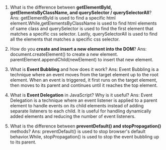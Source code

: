1. What is the difference between **getElementById, getElementsByClassName, and querySelector / querySelectorAll**?
Ans:
getElementById is used to find a specific html element.While,getElementsByClassName is used to find html elements of same class and querySelector is used to find the first element that matches a specific css selector. Lastly, querySelectorAll is used to find all the elements that matches a specific css selector.

2. How do you **create and insert a new element into the DOM**?
Ans:
document.createElement() to create a new element.
parentElement.appendChild(newElement) to insert that new element.

3. What is **Event Bubbling** and how does it work?
Ans:
Event Bubbling is a technique where an event moves from the target element up to the root element. When an event is triggered, it first runs on the target element, then moves to its parent and continues until it reaches the top element.

4. What is **Event Delegation** in JavaScript? Why is it useful?
Ans:
Event Delegation is a technique where an event listener is applied to a parent element to handle events on its child elements instead of adding separate listeners to each child. It is useful for handling dynamically added elements and reducing the number of event listeners.

5. What is the difference between **preventDefault() and stopPropagation()** methods?
Ans:
preventDefault() is used to stop browser's default behavior.While, stopPropagation() is used to stop the event bubbling up to its parent.

